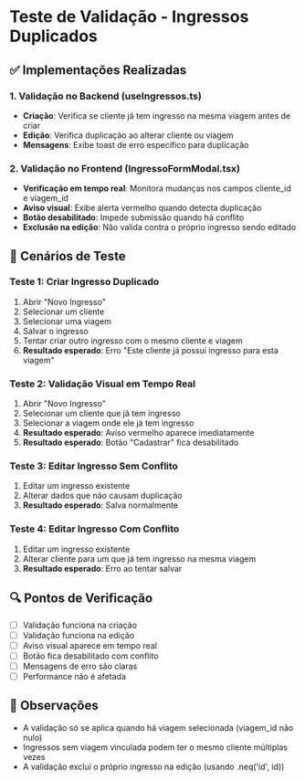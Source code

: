 # Teste de Validação - Ingressos Duplicados

## ✅ Implementações Realizadas

### 1. Validação no Backend (useIngressos.ts)
- **Criação**: Verifica se cliente já tem ingresso na mesma viagem antes de criar
- **Edição**: Verifica duplicação ao alterar cliente ou viagem
- **Mensagens**: Exibe toast de erro específico para duplicação

### 2. Validação no Frontend (IngressoFormModal.tsx)
- **Verificação em tempo real**: Monitora mudanças nos campos cliente_id e viagem_id
- **Aviso visual**: Exibe alerta vermelho quando detecta duplicação
- **Botão desabilitado**: Impede submissão quando há conflito
- **Exclusão na edição**: Não valida contra o próprio ingresso sendo editado

## 🧪 Cenários de Teste

### Teste 1: Criar Ingresso Duplicado
1. Abrir "Novo Ingresso"
2. Selecionar um cliente
3. Selecionar uma viagem
4. Salvar o ingresso
5. Tentar criar outro ingresso com o mesmo cliente e viagem
6. **Resultado esperado**: Erro "Este cliente já possui ingresso para esta viagem"

### Teste 2: Validação Visual em Tempo Real
1. Abrir "Novo Ingresso"
2. Selecionar um cliente que já tem ingresso
3. Selecionar a viagem onde ele já tem ingresso
4. **Resultado esperado**: Aviso vermelho aparece imediatamente
5. **Resultado esperado**: Botão "Cadastrar" fica desabilitado

### Teste 3: Editar Ingresso Sem Conflito
1. Editar um ingresso existente
2. Alterar dados que não causam duplicação
3. **Resultado esperado**: Salva normalmente

### Teste 4: Editar Ingresso Com Conflito
1. Editar um ingresso existente
2. Alterar cliente para um que já tem ingresso na mesma viagem
3. **Resultado esperado**: Erro ao tentar salvar

## 🔍 Pontos de Verificação

- [ ] Validação funciona na criação
- [ ] Validação funciona na edição
- [ ] Aviso visual aparece em tempo real
- [ ] Botão fica desabilitado com conflito
- [ ] Mensagens de erro são claras
- [ ] Performance não é afetada

## 📝 Observações

- A validação só se aplica quando há viagem selecionada (viagem_id não nulo)
- Ingressos sem viagem vinculada podem ter o mesmo cliente múltiplas vezes
- A validação exclui o próprio ingresso na edição (usando .neq('id', id))